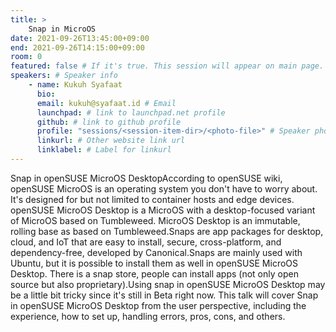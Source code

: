 ```yaml
---
title: >
    Snap in MicroOS 
date: 2021-09-26T13:45:00+09:00
end: 2021-09-26T14:15:00+09:00
room: 0
featured: false # If it's true. This session will appear on main page.
speakers: # Speaker info
    - name: Kukuh Syafaat
      bio: 
      email: kukuh@syafaat.id # Email
      launchpad: # link to launchpad.net profile
      github: # link to github profile
      profile: "sessions/<session-item-dir>/<photo-file>" # Speaker photo
      linkurl: # Other website link url
      linklabel: # Label for linkurl
---
```

Snap in openSUSE MicroOS DesktopAccording to openSUSE wiki, openSUSE MicroOS is an operating system you don't have to worry about. It's designed for but not limited to container hosts and edge devices. openSUSE MicroOS Desktop is a MicroOS with a desktop-focused variant of MicroOS based on Tumbleweed. MicroOS Desktop is an immutable, rolling base as based on Tumbleweed.Snaps are app packages for desktop, cloud, and IoT that are easy to install, secure, cross-platform, and dependency-free, developed by Canonical.Snaps are mainly used with Ubuntu, but it is possible to install them as well in openSUSE MicroOS Desktop. There is a snap store, people can install apps (not only open source but also proprietary).Using snap in openSUSE MicroOS Desktop may be a little bit tricky since it's still in Beta right now. This talk will cover Snap in openSUSE MicroOS Desktop from the user perspective, including the experience, how to set up, handling errors, pros, cons, and others.


